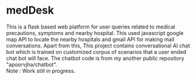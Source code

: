# medDesk
This is a flask based web platform for user queries related to medical precautions, symptoms and nearby hospital. This used javascript google map API to locate the nearby hospitals and gmail API for making mail conversations. Apart from this, This project contains conversational AI chat bot which is trained on customized corpus of scenarios that a user ended chat bot will face. The chatbot code is from my another public repository "apoorvjha/chatbot".  
Note :  Work still in progress.
